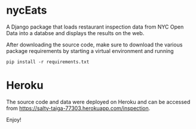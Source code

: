 # nycEats

A Django package that loads restaurant inspection data from NYC Open Data into a databse and displays the results on the web.

After downloading the source code, make sure to download the various package requirements by starting a virtual environment and running

`pip install -r requirements.txt`

# Heroku

The source code and data were deployed on Heroku and can be accessed from https://salty-taiga-77303.herokuapp.com/inspection.

Enjoy!
